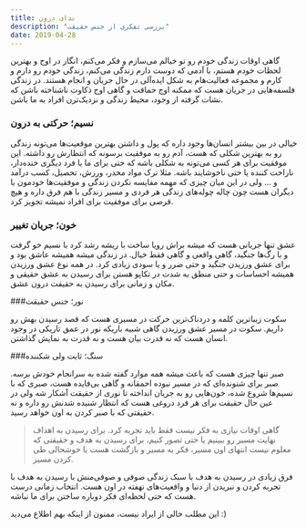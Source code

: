 ```yaml
---
title: ندای درون
description: "بررسی تفکری از جنس حقیقت"
date: 2019-04-28
---
```


گاهی اوقات زندگی خودم رو تو خیالم می‌سازم و فکر می‌کنم، انگار در اوج و بهترین لحظات خودم هستم، با آدمی که دوست دارم زندگی می‌کنم، زندگی خودم رو دارم و کارم و مجموعه فعالیت‌هام به شکل ایده‌آلی در حال جریان و انجام هستند.
در زندگی فلسفه‌هایی در جریان هست که ممکنه اوج حماقت و گاهی اوج ذکاوت ناشناخته باشن که نشات گرفته از وجود، محیط زندگی و نزدیک‌ترن افراد به ما باشن.

### نسیم؛ حرکتی به درون

خیالی در بین بیشتر انسان‌ها وجود داره که پول و داشتن بهترین موقعیت‌ها می‌تونه زندگی رو به بهترین شکلی که هست، آدم رو به موفقیت برسونه که انتظارش رو داشته. این موفقیت برای هر کسی می‌تونه به شکلی باشه که حتی برای ما یا فرد دیگری خنده‌دار، ناراحت کننده یا حتی ناخوشایند باشه. مثلا ترک مواد مخدر، ورزش، تحصیل، کسب درآمد و … ولی در این میان چیزی که مهمه مقایسه نکردن زندگی و موفقیت‌ها خودمون با دیگران هست چون چاله چوله‌های زندگی هر فردی و مسیر زندگی با هم فرق داره و هیچ قرصی برای موفقیت برای افراد نمیشه تجویز کرد. 


### خون؛ جریان تغییر

عشق تنها جریانی هست که میشه براش رویا ساخت با ریشه رشد کرد با نسیم خو گرفت و با رگ‌ها جنگید، گاهی واقعی و گاهی فقط خیال.
در زندگی میشه همیشه عاشق بود و برای عشق ورزیدن جنگید و حتی ضرر و یا سودی زیادی کرد. در همه نوع عشق ورزیدن همیشه احساسات و حتی منطق به شدت  در تکاپو هستن برای رسیدن به عشق حقیقی و مکان و زمانی برای رسیدن به حقیقت درون عشق.


###نور؛ جنس حقیقت

سکوت زیبا‌ترین کلمه و دردناک‌ترین حرکت در مسیری هست که قصد رسیدن بهش رو داریم. سکوت در مسیر عشق ورزیدن گاهی شبیه باریکه‌ نور در عمق تاریکی در وجود انسان هست که  نه قدرت بیان هست و نه قدرت به نمایش گذاشتن. 



###سنگ؛ ثابت ولی شکننده

صبر تنها چیزی هست که باعث میشه همه موارد گفته شده به سرانجام خودش برسه. صبر برای شنونده‌ای که در مسیر نبوده احمقانه و گاهی بی‌فایده هست، صبری که با نسیم‌ها شروع شده، خون‌هایی رو به جریان انداخته تا نوری از حقیقت آشکار شه ولی در عین حال حقیقت برای هر فرد دروغی هست که انتظار شنیده شدنش رو داره و نه حقیقتی که با صبر کردن به اون خواهد رسید. 


> گاهی اوقات نیازی به فکر نیست فقط باید تجربه کرد. برای رسیدن به اهداف نهایت مسیر رو ببینیم یا حتی تصور کنیم، برای رسیدن به هدف و حقیقتی که معلوم نیست انتهای اون مسیر، فکر به مسیر و بازگشت هست یا خوشحالی طی کردن مسیر.


فرق زیادی در رسیدن به هدف با سبک زندگی صوفی و صوفی‌منش با رسیدن به هدف با تجربه‌ کردن و نبریدن از دنیا و واقعیت‌های نهفته در اون هست. انتخاب زمانی درست هست که حتی لحظه‌ای فکر دوباره ساختن برای ما نباشه. 

این مطلب خالی از ایراد نیست، ممنون از اینکه بهم اطلاع می‌دید :)